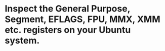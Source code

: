 # Inspect the General Purpose, Segment, EFLAGS, FPU, MMX, XMM etc. registers on your Ubuntu system.

